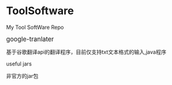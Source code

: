 # ToolSoftware
My Tool SoftWare Repo

<big>google-tranlater</big>

基于谷歌翻译api的翻译程序，目前仅支持txt文本格式的输入,java程序

useful jars

非官方的jar包

